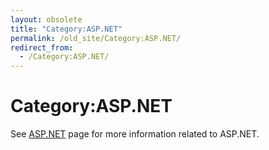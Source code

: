 ```yaml
---
layout: obsolete
title: "Category:ASP.NET"
permalink: /old_site/Category:ASP.NET/
redirect_from:
  - /Category:ASP.NET/
---
```


Category:ASP.NET
================

See [ASP.NET]({{site.github.url}}/old_site/ASP.NET "ASP.NET") page for more information related to ASP.NET.

